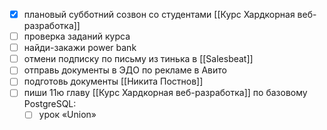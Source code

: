 - [x] плановый субботний созвон со студентами [[Курс Хардкорная веб-разработка]]
- [ ] проверка заданий курса
- [ ] найди-закажи power bank
- [ ] отмени подписку по письму из тинька в [[Salesbeat]]
- [ ] отправь документы в ЭДО по рекламе в Авито
- [ ] подготовь документы [[Никита Постнов]]
- [ ] пиши 11ю главу [[Курс Хардкорная веб-разработка]] по базовому PostgreSQL:
	- [ ] урок «Union»